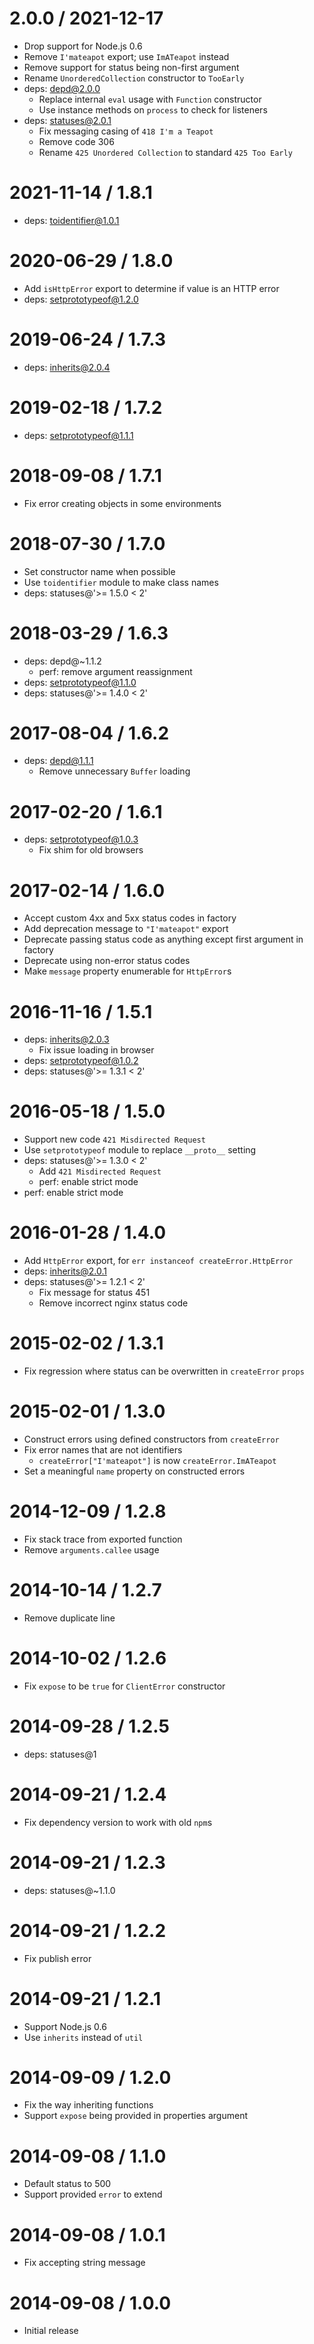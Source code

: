 # 2.0.0 / 2021-12-17

- Drop support for Node.js 0.6
- Remove `I'mateapot` export; use `ImATeapot` instead
- Remove support for status being non-first argument
- Rename `UnorderedCollection` constructor to `TooEarly`
- deps: depd@2.0.0
  - Replace internal `eval` usage with `Function` constructor
  - Use instance methods on `process` to check for listeners
- deps: statuses@2.0.1
  - Fix messaging casing of `418 I'm a Teapot`
  - Remove code 306
  - Rename `425 Unordered Collection` to standard `425 Too Early`

# 2021-11-14 / 1.8.1

- deps: toidentifier@1.0.1

# 2020-06-29 / 1.8.0

- Add `isHttpError` export to determine if value is an HTTP error
- deps: setprototypeof@1.2.0

# 2019-06-24 / 1.7.3

- deps: inherits@2.0.4

# 2019-02-18 / 1.7.2

- deps: setprototypeof@1.1.1

# 2018-09-08 / 1.7.1

- Fix error creating objects in some environments

# 2018-07-30 / 1.7.0

- Set constructor name when possible
- Use `toidentifier` module to make class names
- deps: statuses@'>= 1.5.0 < 2'

# 2018-03-29 / 1.6.3

- deps: depd@~1.1.2
  - perf: remove argument reassignment
- deps: setprototypeof@1.1.0
- deps: statuses@'>= 1.4.0 < 2'

# 2017-08-04 / 1.6.2

- deps: depd@1.1.1
  - Remove unnecessary `Buffer` loading

# 2017-02-20 / 1.6.1

- deps: setprototypeof@1.0.3
  - Fix shim for old browsers

# 2017-02-14 / 1.6.0

- Accept custom 4xx and 5xx status codes in factory
- Add deprecation message to `"I'mateapot"` export
- Deprecate passing status code as anything except first argument in factory
- Deprecate using non-error status codes
- Make `message` property enumerable for `HttpError`s

# 2016-11-16 / 1.5.1

- deps: inherits@2.0.3
  - Fix issue loading in browser
- deps: setprototypeof@1.0.2
- deps: statuses@'>= 1.3.1 < 2'

# 2016-05-18 / 1.5.0

- Support new code `421 Misdirected Request`
- Use `setprototypeof` module to replace `__proto__` setting
- deps: statuses@'>= 1.3.0 < 2'
  - Add `421 Misdirected Request`
  - perf: enable strict mode
- perf: enable strict mode

# 2016-01-28 / 1.4.0

- Add `HttpError` export, for `err instanceof createError.HttpError`
- deps: inherits@2.0.1
- deps: statuses@'>= 1.2.1 < 2'
  - Fix message for status 451
  - Remove incorrect nginx status code

# 2015-02-02 / 1.3.1

- Fix regression where status can be overwritten in `createError` `props`

# 2015-02-01 / 1.3.0

- Construct errors using defined constructors from `createError`
- Fix error names that are not identifiers
  - `createError["I'mateapot"]` is now `createError.ImATeapot`
- Set a meaningful `name` property on constructed errors

# 2014-12-09 / 1.2.8

- Fix stack trace from exported function
- Remove `arguments.callee` usage

# 2014-10-14 / 1.2.7

- Remove duplicate line

# 2014-10-02 / 1.2.6

- Fix `expose` to be `true` for `ClientError` constructor

# 2014-09-28 / 1.2.5

- deps: statuses@1

# 2014-09-21 / 1.2.4

- Fix dependency version to work with old `npm`s

# 2014-09-21 / 1.2.3

- deps: statuses@~1.1.0

# 2014-09-21 / 1.2.2

- Fix publish error

# 2014-09-21 / 1.2.1

- Support Node.js 0.6
- Use `inherits` instead of `util`

# 2014-09-09 / 1.2.0

- Fix the way inheriting functions
- Support `expose` being provided in properties argument

# 2014-09-08 / 1.1.0

- Default status to 500
- Support provided `error` to extend

# 2014-09-08 / 1.0.1

- Fix accepting string message

# 2014-09-08 / 1.0.0

- Initial release
